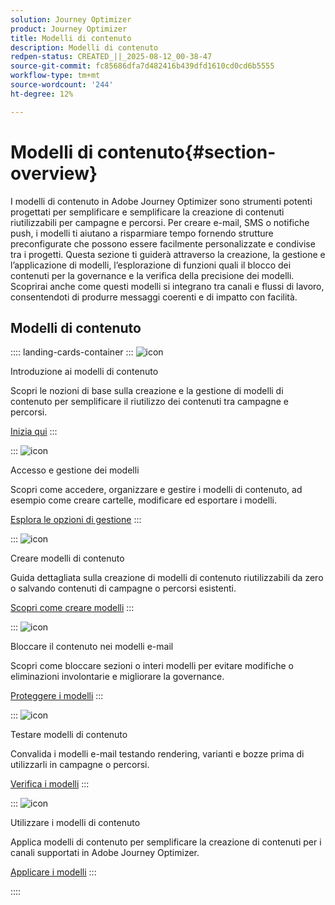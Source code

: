 ```yaml
---
solution: Journey Optimizer
product: Journey Optimizer
title: Modelli di contenuto
description: Modelli di contenuto
redpen-status: CREATED_||_2025-08-12_00-38-47
source-git-commit: fc85686dfa7d482416b439dfd1610cd0cd6b5555
workflow-type: tm+mt
source-wordcount: '244'
ht-degree: 12%

---
```



# Modelli di contenuto{#section-overview}

I modelli di contenuto in Adobe Journey Optimizer sono strumenti potenti progettati per semplificare e semplificare la creazione di contenuti riutilizzabili per campagne e percorsi. Per creare e-mail, SMS o notifiche push, i modelli ti aiutano a risparmiare tempo fornendo strutture preconfigurate che possono essere facilmente personalizzate e condivise tra i progetti. Questa sezione ti guiderà attraverso la creazione, la gestione e l’applicazione di modelli, l’esplorazione di funzioni quali il blocco dei contenuti per la governance e la verifica della precisione dei modelli. Scoprirai anche come questi modelli si integrano tra canali e flussi di lavoro, consentendoti di produrre messaggi coerenti e di impatto con facilità.

## Modelli di contenuto

:::: landing-cards-container
:::
![icon](https://cdn.experienceleague.adobe.com/icons/circle-play.svg?lang=it)

Introduzione ai modelli di contenuto

Scopri le nozioni di base sulla creazione e la gestione di modelli di contenuto per semplificare il riutilizzo dei contenuti tra campagne e percorsi.

[Inizia qui](../using/content-management/content-templates.md)
:::

:::
![icon](https://cdn.experienceleague.adobe.com/icons/list-check.svg?lang=it)

Accesso e gestione dei modelli

Scopri come accedere, organizzare e gestire i modelli di contenuto, ad esempio come creare cartelle, modificare ed esportare i modelli.

[Esplora le opzioni di gestione](../using/content-management/access-content-templates.md)
:::

:::
![icon](https://cdn.experienceleague.adobe.com/icons/puzzle-piece.svg?lang=it)

Creare modelli di contenuto

Guida dettagliata sulla creazione di modelli di contenuto riutilizzabili da zero o salvando contenuti di campagne o percorsi esistenti.

[Scopri come creare modelli](../using/content-management/create-content-templates.md)
:::

:::
![icon](https://cdn.experienceleague.adobe.com/icons/shield-halved.svg?lang=it)

Bloccare il contenuto nei modelli e-mail

Scopri come bloccare sezioni o interi modelli per evitare modifiche o eliminazioni involontarie e migliorare la governance.

[Proteggere i modelli](../using/content-management/content-locking.md)
:::

:::
![icon](https://cdn.experienceleague.adobe.com/icons/gear.svg?lang=it)

Testare modelli di contenuto

Convalida i modelli e-mail testando rendering, varianti e bozze prima di utilizzarli in campagne o percorsi.

[Verifica i modelli](../using/content-management/test-content-templates.md)
:::

:::
![icon](https://cdn.experienceleague.adobe.com/icons/bullseye.svg?lang=it)

Utilizzare i modelli di contenuto

Applica modelli di contenuto per semplificare la creazione di contenuti per i canali supportati in Adobe Journey Optimizer.

[Applicare i modelli](../using/content-management/use-content-templates.md)
:::

::::

